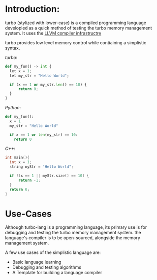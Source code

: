 # Introduction:
turbo (stylized with lower-case) is a compiled programming language developled as a quick method of testing the turbo memory management system. It uses the [LLVM compiler infrastructre](https://llvm.org/)

turbo provides low level memory control while contiaining a simplistic syntax.

_turbo_:
```python
def my_fun() -> int {
  let x = 1;
  let my_str = "Hello World";

  if (x == 1 or my_str.len() == 10) {
      return 0;
  }
}
```

_Python_:
```python
def my_fun():
  x = 1
  my_str = "Hello World"

  if x == 1 or len(my_str) == 10:
    return 0
```

_C++_:
```c++
int main(){
  int x = 1;
  string myStr = "Hello World";

  if !(x == 1 || myStr.size() == 10) {
      return -1;
  }
  return 0;
}
```

# Use-Cases
Although turbo-lang is a programming language, its primary use is for debugging and testing the turbo memory management system. the language's compiler is to be open-sourced, alongside the memory management system.

A few use cases of the simplistic language are:
- Basic language learning
- Debugging and testing algorithms
- A Template for building a language compiler

